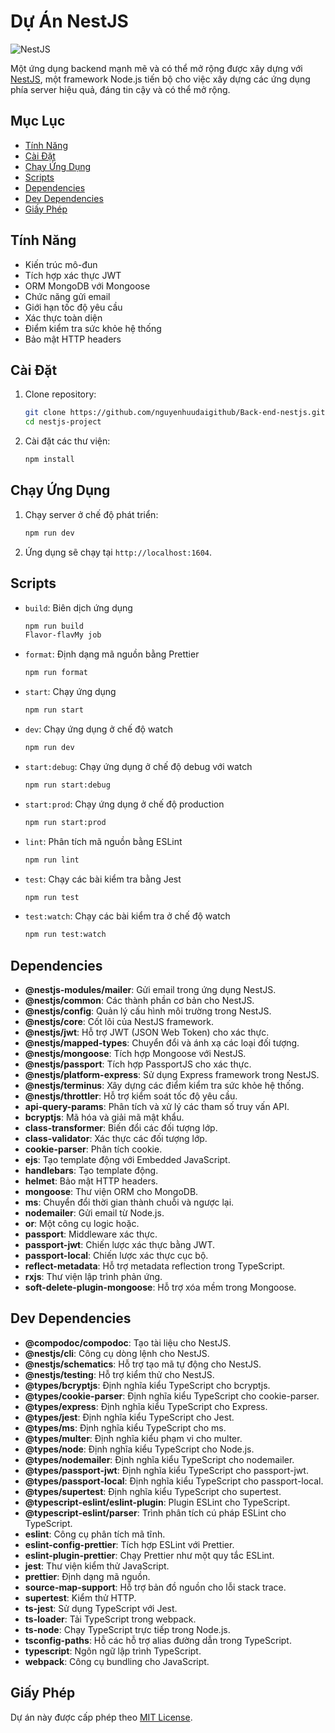 # Dự Án NestJS

![NestJS](https://nestjs.com/img/logo_text.svg)

Một ứng dụng backend mạnh mẽ và có thể mở rộng được xây dựng với [NestJS](https://nestjs.com/), một framework Node.js tiến bộ cho việc xây dựng các ứng dụng phía server hiệu quả, đáng tin cậy và có thể mở rộng.

## Mục Lục

- [Tính Năng](#tính-năng)
- [Cài Đặt](#cài-đặt)
- [Chạy Ứng Dụng](#chạy-ứng-dụng)
- [Scripts](#scripts)
- [Dependencies](#dependencies)
- [Dev Dependencies](#dev-dependencies)
- [Giấy Phép](#giấy-phép)

## Tính Năng

- Kiến trúc mô-đun
- Tích hợp xác thực JWT
- ORM MongoDB với Mongoose
- Chức năng gửi email
- Giới hạn tốc độ yêu cầu
- Xác thực toàn diện
- Điểm kiểm tra sức khỏe hệ thống
- Bảo mật HTTP headers

## Cài Đặt

1. Clone repository:
   ```bash
   git clone https://github.com/nguyenhuudaigithub/Back-end-nestjs.git
   cd nestjs-project
   ```
2. Cài đặt các thư viện:
   ```bash
   npm install
   ```

## Chạy Ứng Dụng

1. Chạy server ở chế độ phát triển:

   ```bash
   npm run dev
   ```

2. Ứng dụng sẽ chạy tại `http://localhost:1604`.

## Scripts

- `build`: Biên dịch ứng dụng
  ```bash
  npm run build
  Flavor-flavMy job
  ```
- `format`: Định dạng mã nguồn bằng Prettier
  ```bash
  npm run format
  ```
- `start`: Chạy ứng dụng
  ```bash
  npm run start
  ```
- `dev`: Chạy ứng dụng ở chế độ watch
  ```bash
  npm run dev
  ```
- `start:debug`: Chạy ứng dụng ở chế độ debug với watch
  ```bash
  npm run start:debug
  ```
- `start:prod`: Chạy ứng dụng ở chế độ production
  ```bash
  npm run start:prod
  ```
- `lint`: Phân tích mã nguồn bằng ESLint
  ```bash
  npm run lint
  ```
- `test`: Chạy các bài kiểm tra bằng Jest
  ```bash
  npm run test
  ```
- `test:watch`: Chạy các bài kiểm tra ở chế độ watch
  ```bash
  npm run test:watch
  ```

## Dependencies

- **@nestjs-modules/mailer**: Gửi email trong ứng dụng NestJS.
- **@nestjs/common**: Các thành phần cơ bản cho NestJS.
- **@nestjs/config**: Quản lý cấu hình môi trường trong NestJS.
- **@nestjs/core**: Cốt lõi của NestJS framework.
- **@nestjs/jwt**: Hỗ trợ JWT (JSON Web Token) cho xác thực.
- **@nestjs/mapped-types**: Chuyển đổi và ánh xạ các loại đối tượng.
- **@nestjs/mongoose**: Tích hợp Mongoose với NestJS.
- **@nestjs/passport**: Tích hợp PassportJS cho xác thực.
- **@nestjs/platform-express**: Sử dụng Express framework trong NestJS.
- **@nestjs/terminus**: Xây dựng các điểm kiểm tra sức khỏe hệ thống.
- **@nestjs/throttler**: Hỗ trợ kiểm soát tốc độ yêu cầu.
- **api-query-params**: Phân tích và xử lý các tham số truy vấn API.
- **bcryptjs**: Mã hóa và giải mã mật khẩu.
- **class-transformer**: Biến đổi các đối tượng lớp.
- **class-validator**: Xác thực các đối tượng lớp.
- **cookie-parser**: Phân tích cookie.
- **ejs**: Tạo template động với Embedded JavaScript.
- **handlebars**: Tạo template động.
- **helmet**: Bảo mật HTTP headers.
- **mongoose**: Thư viện ORM cho MongoDB.
- **ms**: Chuyển đổi thời gian thành chuỗi và ngược lại.
- **nodemailer**: Gửi email từ Node.js.
- **or**: Một công cụ logic hoặc.
- **passport**: Middleware xác thực.
- **passport-jwt**: Chiến lược xác thực bằng JWT.
- **passport-local**: Chiến lược xác thực cục bộ.
- **reflect-metadata**: Hỗ trợ metadata reflection trong TypeScript.
- **rxjs**: Thư viện lập trình phản ứng.
- **soft-delete-plugin-mongoose**: Hỗ trợ xóa mềm trong Mongoose.

## Dev Dependencies

- **@compodoc/compodoc**: Tạo tài liệu cho NestJS.
- **@nestjs/cli**: Công cụ dòng lệnh cho NestJS.
- **@nestjs/schematics**: Hỗ trợ tạo mã tự động cho NestJS.
- **@nestjs/testing**: Hỗ trợ kiểm thử cho NestJS.
- **@types/bcryptjs**: Định nghĩa kiểu TypeScript cho bcryptjs.
- **@types/cookie-parser**: Định nghĩa kiểu TypeScript cho cookie-parser.
- **@types/express**: Định nghĩa kiểu TypeScript cho Express.
- **@types/jest**: Định nghĩa kiểu TypeScript cho Jest.
- **@types/ms**: Định nghĩa kiểu TypeScript cho ms.
- **@types/multer**: Định nghĩa kiểu phạm vi cho multer.
- **@types/node**: Định nghĩa kiểu TypeScript cho Node.js.
- **@types/nodemailer**: Định nghĩa kiểu TypeScript cho nodemailer.
- **@types/passport-jwt**: Định nghĩa kiểu TypeScript cho passport-jwt.
- **@types/passport-local**: Định nghĩa kiểu TypeScript cho passport-local.
- **@types/supertest**: Định nghĩa kiểu TypeScript cho supertest.
- **@typescript-eslint/eslint-plugin**: Plugin ESLint cho TypeScript.
- **@typescript-eslint/parser**: Trình phân tích cú pháp ESLint cho TypeScript.
- **eslint**: Công cụ phân tích mã tĩnh.
- **eslint-config-prettier**: Tích hợp ESLint với Prettier.
- **eslint-plugin-prettier**: Chạy Prettier như một quy tắc ESLint.
- **jest**: Thư viện kiểm thử JavaScript.
- **prettier**: Định dạng mã nguồn.
- **source-map-support**: Hỗ trợ bản đồ nguồn cho lỗi stack trace.
- **supertest**: Kiểm thử HTTP.
- **ts-jest**: Sử dụng TypeScript với Jest.
- **ts-loader**: Tải TypeScript trong webpack.
- **ts-node**: Chạy TypeScript trực tiếp trong Node.js.
- **tsconfig-paths**: Hỗ các hỗ trợ alias đường dẫn trong TypeScript.
- **typescript**: Ngôn ngữ lập trình TypeScript.
- **webpack**: Công cụ bundling cho JavaScript.

## Giấy Phép

Dự án này được cấp phép theo [MIT License](LICENSE).
